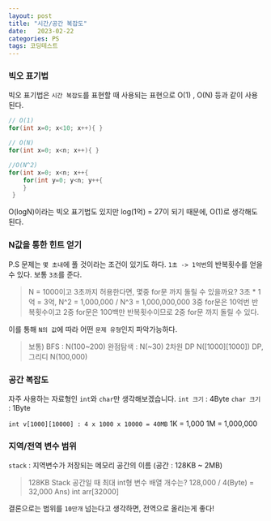 ```yaml
---
layout: post
title: "시간/공간 복잡도"
date:   2023-02-22
categories: PS
tags: 코딩테스트
---
```


### 빅오 표기법
빅오 표기법은 `시간 복잡도`를 표현할 때 사용되는 표현으로 O(1) , O(N) 등과 같이 사용된다.

```cpp
// O(1)
for(int x=0; x<10; x++){ }

// O(N)
for(int x=0; x<n; x++){ }

//O(N^2)
for(int x=0; x<n; x++{
	for(int y=0; y<n; y++{
    }
 }
```

O(logN)이라는 빅오 표기법도 있지만 log(1억) = 27이 되기 때문에, O(1)로 생각해도 된다.

### N값을 통한 힌트 얻기
P.S 문제는 `몇 초내`에 풀 것이라는 조건이 있기도 하다. `1초 -> 1억번`의 반복횟수를 얻을 수 있다. 보통 `3초`를 준다.

> N = 1000이고 3초까지 허용한다면, 몇중 for문 까지 돌릴 수 있을까요?
3초 * 1억 = 3억, N^2 = 1,000,000 / N^3 = 1,000,000,000 
3중 for문은 10억번 반복횟수이고 2중 for문은 100백만 반복횟수이므로 2중 for문 까지 돌릴 수 있다.

이를 통해 `N의 값`에 따라 어떤 `문제 유형`인지 파악가능하다.
> 보통)
BFS : N(100~200)
완점탐색 : N(~30)
2차원 DP N([1000][1000])
DP, 그리디 N(100,000)

### 공간 복잡도
자주 사용하는 자료형인 `int`와 `char`만 생각해보겠습니다.
`int 크기` : 4Byte
`char 크기` : 1Byte

`int v[1000][10000] : 4 x 1000 x 10000 = 40MB`
1K = 1,000
1M = 1,000,000

### 지역/전역 변수 범위
`stack` : 지역변수가 저장되는 메모리 공간의 이름 (공간 : 128KB ~ 2MB)
>128KB Stack 공간일 때 최대 int형 변수 배열 개수는?
128,000 / 4(Byte) = 32,000
Ans) int arr[32000]

결론으로는 범위를 `10만개` 넘는다고 생각하면, 전역으로 올리는게 좋다!
